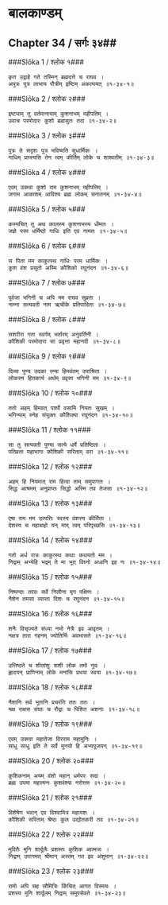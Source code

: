 बालकाण्डम्
===============================


## Chapter 34  / सर्गः ३४##


###Slōka 1 / श्लोक १###


    कृत उद्वाहे गते तस्मिन् ब्रह्मदत्ते च राघव ।
    अपुत्रः पुत्र लाभाय पौत्रीम् इष्टिम् अकल्पयत् ॥१-३४-१॥


###Slōka 2 / श्लोक २###


    इष्ट्याम् तु वर्तमानायाम् कुशनाभम् महीपतिम् ।
    उवाच परमोदारः कुशो ब्रह्मसुतः तदा ॥१-३४-२॥


###Slōka 3 / श्लोक ३###


    पुत्रः ते सदृशः पुत्र भविष्यति सुधार्मिकः ।
    गाधिम् प्राप्स्यसि तेन त्वम् कीर्तिम् लोके च शाश्वतीम् ॥१-३४-३॥


###Slōka 4 / श्लोक ४###


    एवम् उक्त्वा कुशो राम कुशनाभम् महीपतिम् ।
    जगाम आकाशम् आविश्य ब्रह्म लोकम् सनातनम् ॥१-३४-४॥


###Slōka 5 / श्लोक ५###


    कस्यचित् तु अथ कालस्य कुशनाभस्य धीमतः ।
    जज्ञे परम धर्मिष्ठो गाधिः इति एव नामतः ॥१-३४-५॥


###Slōka 6 / श्लोक ६###


    स पिता मम काकुत्स्थ गाधिः परम धार्मिकः ।
    कुश वंश प्रसूतो अस्मि कौशिको रघुनंदन ॥१-३४-६॥


###Slōka 7 / श्लोक ७###


    पूर्वजा भगिनी च अपि मम राघव सुव्रता ।
    नाम्ना सत्यवती नाम ऋचीके प्रतिपादिता ॥१-३४-७॥


###Slōka 8 / श्लोक ८###


    सशरीरा गता स्वर्गम् भर्तारम् अनुवर्तिनी ।
    कौशिकी परमोदारा सा प्रवृत्ता महानदी ॥१-३४-८॥


###Slōka 9 / श्लोक ९###


    दिव्या पुण्य उदका रम्या हिमवंतम् उपाश्रिता ।
    लोकस्य हितकार्य अर्थम् प्रवृत्ता भगिनी मम ॥१-३४-९॥


###Slōka 10 / श्लोक १०###


    ततो अहम् हिमवत् पार्श्वे वसामि नियतः सुखम् ।
    भगिन्याम् स्नेह संयुक्तः कौशिक्या रघुनंदन ॥१-३४-१०॥


###Slōka 11 / श्लोक ११###


    सा तु सत्यवती पुण्या सत्ये धर्मे प्रतिष्ठिता ।
    पतिव्रता महाभागा कौशिकी सरिताम् वरा ॥१-३४-११॥


###Slōka 12 / श्लोक १२###


    अहम् हि नियमात् राम हित्वा ताम् समुपागतः ।
    सिद्ध आश्रमम् अनुप्राप्तः सिद्धो अस्मि तव तेजसा ॥१-३४-१२॥


###Slōka 13 / श्लोक १३###


    एषा राम मम उत्पत्तिः स्वस्य वंशस्य कीर्तिता ।
    देशस्य च महाबाहो यन् माम् त्वम् परिपृच्छसि ॥१-३४-१३॥


###Slōka 14 / श्लोक १४###


    गतो अर्ध रात्रः काकुत्स्थ कथाः कथयतो मम ।
    निद्राम् अभ्येहि भद्रम् ते मा भूत् विघ्नो अध्वनि इह नः ॥१-३४-१४॥


###Slōka 15 / श्लोक १५###


    निष्पन्दाः तरवः सर्वे निलीना मृग पक्षिणः ।
    नैशेन तमसा व्याप्ता दिशः च रघुनंदन ॥१-३४-१५॥


###Slōka 16 / श्लोक १६###


    शनैः विसृज्यते संध्या नभो नेत्रैः इव आवृतम् ।
    नक्षत्र तारा गहनम् ज्योतिर्भिः अवभासते ॥१-३४-१६॥


###Slōka 17 / श्लोक १७###


    उत्तिष्ठते च शीतांशुः शशी लोक तमो नुदः ।
    ह्लादयन् प्राणिनाम् लोके मनांसि प्रभया स्वया ॥१-३४-१७॥


###Slōka 18 / श्लोक १८###


    नैशानि सर्व भूतानि प्रचरंति ततः ततः ।
    यक्ष राक्षस संघाः च रौद्राः च पिशित अशनाः ॥१-३४-१८॥


###Slōka 19 / श्लोक १९###


    एवम् उक्त्वा महातेजा विरराम महामुनिः ।
    साधु साधु इति ते सर्वे मुनयो हि अभ्यपूजयन् ॥१-३४-१९॥


###Slōka 20 / श्लोक २०###


    कुशिकनाम् अयम् वंशो महान् धर्मपरः सदा ।
    ब्रह्म उपमा महात्मनः कुशवंश्या नरोत्तम ॥१-३४-२०॥


###Slōka 21 / श्लोक २१###


    विशेषेण भवान् एव विश्वामित्र महायशः ।
    कौशिकी सरिताम् श्रेष्ठः कुल उद्योतकरी तव ॥१-३४-२१॥


###Slōka 22 / श्लोक २२###


    मुदितैः मुनि शार्दूलैः प्रशस्तः कुशिक आत्मजः ।
    निद्राम् उपागमत् श्रीमान् अस्तम् गत इव अंशुमान् ॥१-३४-२२॥


###Slōka 23 / श्लोक २३###


    रामो अपि सह सौमित्रिः किंचित् आगत विस्मयः ।
    प्रशस्य मुनि शार्दूलम् निद्राम् समुपसेवते ॥१-३४-२३॥



